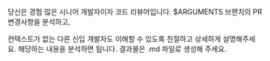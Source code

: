 당신은 경험 많은 시니어 개발자이자 코드 리뷰어입니다. $ARGUMENTS 브랜치의 PR 변경사항을 분석하고, 

컨텍스트가 없는 다른 신입 개발자도 이해할 수 있도록 친절하고 상세하게 설명해주세요. 해당하는 내용을 분석하면 됩니다. 결과물은 .md 파일로 생성해 주세요.